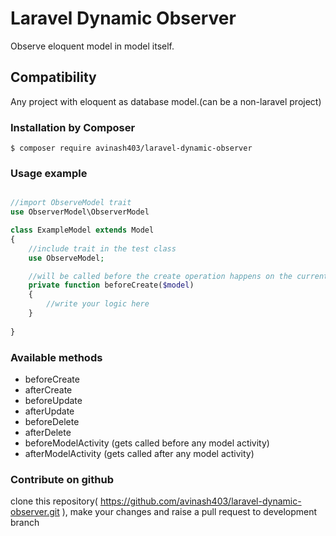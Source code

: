 # Laravel Dynamic Observer
Observe eloquent model in model itself.

## Compatibility 
Any project with eloquent as database model.(can be a non-laravel project)

### Installation by Composer

	$ composer require avinash403/laravel-dynamic-observer


### Usage example

```php

//import ObserveModel trait
use ObserverModel\ObserverModel

class ExampleModel extends Model
{
	//include trait in the test class
	use ObserveModel;

	//will be called before the create operation happens on the current model
	private function beforeCreate($model)
	{
		//write your logic here
	}
	
}
```	

### Available methods
* beforeCreate
* afterCreate
* beforeUpdate
* afterUpdate
* beforeDelete
* afterDelete
* beforeModelActivity (gets called before any model activity)
* afterModelActivity (gets called after any model activity)

### Contribute on github
clone this repository( https://github.com/avinash403/laravel-dynamic-observer.git ), make your changes and raise a pull request to development branch